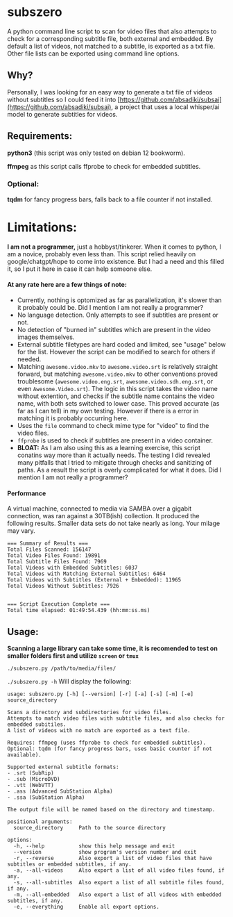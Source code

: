 # subszero
A python command line script to scan for video files that also attempts to check for a corresponding subtitle file, both external and embedded. By default a list of videos, not matched to a subtitle, is exported as a txt file. Other file lists can be exported using command line options.

## Why?
Personally, I was looking for an easy way to generate a txt file of videos without subtitles so I could feed it into [https://github.com/absadiki/subsai](https://github.com/absadiki/subsai), 
a project that uses a local whisper/ai model to generate subtitles for videos.

## Requirements:
**python3** (this script was only tested on debian 12 bookworm).

**ffmpeg** as this script calls ffprobe to check for embedded subtitles.

### Optional:
**tqdm** for fancy progress bars, falls back to a file counter if not installed.

# Limitations:
**I am not a programmer,** just a hobbyst/tinkerer. When it comes to python, I am a novice, probably even less than. This script relied heavily on google/chatgpt/hope to come into existence. But I had a need and this filled it,
so I put it here in case it can help someone else. 

#### At any rate here are a few things of note:
- Currently, nothing is optomized as far as parallelization, it's slower than it probably could be. Did I mention I am not really a programmer?
- No language detection. Only attempts to see if subtitles are present or not.
- No detection of "burned in" subtitles which are present in the video images themselves.
- External subtitle filetypes are hard coded and limited, see "usage" below for the list. However the script can be modified to search for others if needed.
- Matching `awesome.video.mkv` to `awesome.video.srt` is relatively straight forward, but matching `awesome.video.mkv` to other conventions proved troublesome (`awesome.video.eng.srt`, `awesome.video.sdh.eng.srt`, or even `Awesome.Video.srt`). The logic in this script takes the video name without extention, and checks if the subtitle name contains the video name, with both sets switched to lower case. This proved accurate (as far as I can tell) in my own testing. However if there is a error in matching it is probably occurring here. 
- Uses the `file` command to check mime type for "video" to find the video files.
- `ffprobe` is used to check if subtitles are present in a video container.
- **BLOAT:** As I am also using this as a learning exercise, this script conatins way more than it actually needs. The testing I did revealed many pitfalls that I tried to mitigate through checks and sanitizing of paths. As a result the script is overly complicated for what it does. Did I mention I am not really a programmer?
  
#### Performance
A virtual machine, connected to media via SAMBA over a gigabit connection, was ran against a 30TB(ish) collection. It produced the following results. Smaller data sets do not take nearly as long. Your milage may vary.
```
=== Summary of Results ===
Total Files Scanned: 156147
Total Video Files Found: 19891
Total Subtitle Files Found: 7969
Total Videos with Embedded Subtitles: 6037
Total Videos with Matching External Subtitles: 6464
Total Videos with Subtitles (External + Embedded): 11965
Total Videos Without Subtitles: 7926


=== Script Execution Complete ===
Total time elapsed: 01:49:54.439 (hh:mm:ss.ms)
```

## Usage:
**Scanning a large library can take some time, it is recomended to test on smaller folders first and utilize `screen` or `tmux`**

`./subszero.py /path/to/media/files/`

`./subszero.py -h` Will display the following:
```
usage: subszero.py [-h] [--version] [-r] [-a] [-s] [-m] [-e] source_directory

Scans a directory and subdirectories for video files.
Attempts to match video files with subtitle files, and also checks for embedded subitiles.
A list of videos with no match are exported as a text file.

Requires: ffmpeg (uses ffprobe to check for embedded subtitles).
Optional: tqdm (for fancy progress bars, uses basic counter if not available).

Supported external subtitle formats:
- .srt (SubRip)
- .sub (MicroDVD)
- .vtt (WebVTT)
- .ass (Advanced SubStation Alpha)
- .ssa (SubStation Alpha)

The output file will be named based on the directory and timestamp.

positional arguments:
  source_directory     Path to the source directory

options:
  -h, --help           show this help message and exit
  --version            show program's version number and exit
  -r, --reverse        Also export a list of video files that have subtitles or embedded subtitles, if any.
  -a, --all-videos     Also export a list of all video files found, if any.
  -s, --all-subtitles  Also export a list of all subtitle files found, if any.
  -m, --all-embedded   Also export a list of all videos with embedded subtitles, if any.
  -e, --everything     Enable all export options.


```
